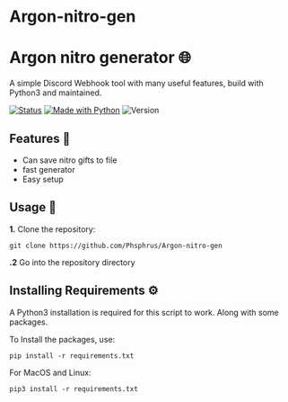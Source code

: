 # Argon-nitro-gen
# Argon nitro generator 🌐

A simple Discord Webhook tool with many useful features, build with Python3 and maintained.

[![Status](https://img.shields.io/badge/Status-Maintained-red?style=for-the-badge)](https://shields.io/)
[![Made with Python](https://img.shields.io/badge/Made_With-Python-yellow?style=for-the-badge&logo=python)](https://python)
![Version](https://img.shields.io/badge/Version-1.0.4-blue?style=for-the-badge&)


## Features 🦾

- Can save nitro gifts to file
- fast generator
- Easy setup

## Usage 📖

**1.** Clone the repository:

```
git clone https://github.com/Phsphrus/Argon-nitro-gen
 ```
**.2** Go into the repository directory 



## Installing Requirements ⚙️

A Python3 installation is required for this script to work. Along with some packages.

To Install the packages, use:

```
pip install -r requirements.txt
```
For MacOS and Linux:
```
pip3 install -r requirements.txt
```

